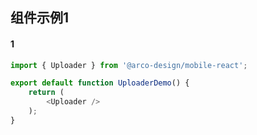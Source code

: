 ## 组件示例1

#### 1

```js
import { Uploader } from '@arco-design/mobile-react';

export default function UploaderDemo() {
    return (
        <Uploader />
    );
}
```
